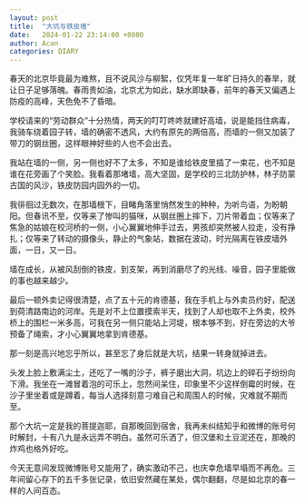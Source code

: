 ```yaml
---
layout: post
title:  "大坑与铁皮墙"
date:   2024-01-22 23:14:00 +0800
author: Acan
categories: DIARY
---
```


春天的北京毕竟最为难熬，且不说风沙与柳絮，仅凭年复一年旷日持久的春旱，就让日子足够落魄。春雨贵如油，北京尤为如此，缺水即缺春，前年的春天又偏遇上防疫的高峰，天色免不了昏暗。

学校请来的“劳动群众”十分热情，两天的叮叮咚咚就建好高墙，说是能挡住病毒，我骑车绕着园子转，墙的确密不透风，大约有原先的两倍高，而墙的一侧又加装了带刀的钢丝圈，这样眼神好些的人也不会出去。

我站在墙的一侧，另一侧也好不了太多，不知是谁给铁皮里插了一束花，也不知是谁在花旁画了个笑脸。我看着那堵墙，高大坚固，是学校的三北防护林，林子防蒙古国的风沙，铁皮防园内园外的一切。

我徘徊过无数次，在那墙根下，目睹角落里悄然发生的种种，为听鸟语，为盼朝阳。但春讯不至，仅等来了惨叫的猫咪，从钢丝圈上摔下，刀片带着血；仅等来了焦急的姑娘在校河桥的一侧，小心翼翼地伸手过去，男孩却突然被人拉走，没有挣扎；仅等来了转动的摄像头，静止的气象站，数据在波动，时光隔离在铁皮墙外面，一日，又一日。

墙在成长，从被风刮倒的铁皮，到支架，再到消磨尽了的光线、噪音，园子里能做的事也越来越少。

最后一顿外卖记得很清楚，点了五十元的肯德基，我在手机上与外卖员约好，配送到荷清路南边的河岸。先是对不上位置摸索半天，找到了人却也取不上外卖，校外桥上的围栏一米多高，可我在另一侧只能站上河堤，根本够不到，好在旁边的大爷预备了绳索，才小心翼翼地拿到肯德基。

那一刻是高兴地忘乎所以，甚至忘了身后就是大坑，结果一转身就掉进去。

头发上脸上敷满尘土，还吃了一嘴的沙子，裤子磨出大洞，坑边上的碎石子纷纷向下滑。我坐在一滩冒着泡的可乐上，忽然间呆住，印象里不少这样倒霉的时候，在沙子里坐着或是蹲着，每当人选择刻意刁难自己和周围人的时候，灾难就不期而至。

那个大坑一定是我的菩提迦耶，自那晚回到宿舍，我再未纠结知乎和微博的账号何时解封，十有八九是永远弄不明白。虽然可乐洒了，但汉堡和土豆泥还在，那晚的炸鸡也格外好吃。

今天无意间发现微博账号又能用了，确实激动不己，也庆幸危墙早塌而不再危。三年间留心存下的五千多张记录，依旧安然藏在某处，偶尔翻翻，尽是如北京的春一样的人间百态。